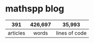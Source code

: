# mathspp blog

<table class="stats-table">
    <thead>
        <tr>
            <th style="text-align: center;">391</th>
            <th style="text-align: center;">426,697</th>
            <th style="text-align: center;">35,993</th>
        </tr>
    </thead>
    <tbody>
        <tr>
            <td style="text-align: center;">articles</td>
            <td style="text-align: center;">words</td>
            <td style="text-align: center;">lines of code</td>
        </tr>
    </tbody>
</table>